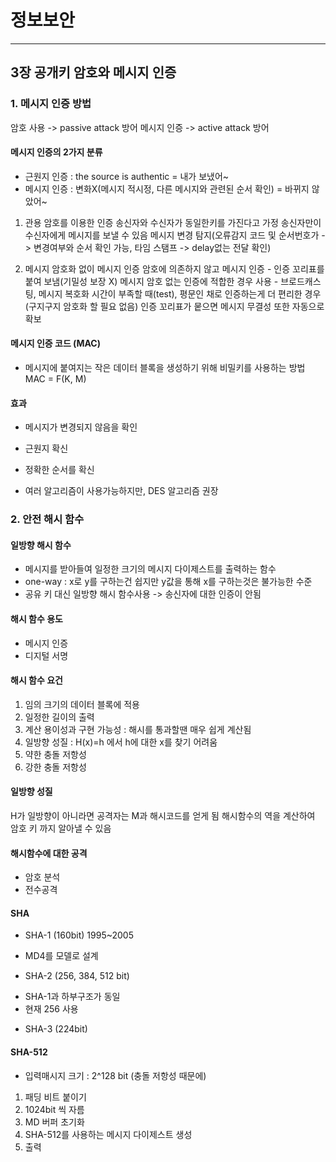 # 정보보안
------------


## 3장 공개키 암호와 메시지 인증

### 1. 메시지 인증 방법
 암호 사용 -> passive attack 방어
 메시지 인증 -> active attack 방어


#### 메시지 인증의 2가지 분류
* 근원지 인증 : the source is authentic = 내가 보냈어~
* 메시지 인증 : 변화X(메시지 적시정, 다른 메시지와 관련된 순서 확인) = 바뀌지 않았어~

1) 관용 암호를 이용한 인증
    송신자와 수신자가 동일한키를 가진다고 가정
    송신자만이 수신자에게 메시지를 보낼 수 있음
    메시지 변경 탐지(오류감지 코드 및 순서번호가 -> 변경여부와 순서 확인 가능, 타임 스탬프 -> delay없는 전달 확인)


2) 메시지 암호화 없이 메시지 인증
    암호에 의존하지 않고 메시지 인증 - 인증 꼬리표를 붙여 보냄(기밀성 보장 X)
    메시지 암호 없는 인증에 적합한 경우 사용 - 브로드캐스팅, 메시지 복호화 시간이 부족할 때(test), 평문인 채로 인증하는게 더 편리한 경우(구지구지 암호화 할 필요 없음)
    인증 꼬리표가 뭍으면 메시지 무결성 또한 자동으로 확보


#### 메시지 인증 코드 (MAC)
* 메시지에 붙여지는 작은 데이터 블록을 생성하기 위해 비밀키를 사용하는 방법
    MAC = F(K, M)


#### 효과
* 메시지가 변경되지 않음을 확인
* 근원지 확신
* 정확한 순서를 확신


* 여러 알고리즘이 사용가능하지만, DES 알고리즘 권장



### 2. 안전 해시 함수

#### 일방향 해시 함수
* 메시지를 받아들여 일정한 크기의 메시지 다이제스트를 출력하는 함수
* one-way : x로 y를 구하는건 쉽지만 y값을 통해 x를 구하는것은 불가능한 수준
* 공유 키 대신 일방향 해시 함수사용 -> 송신자에 대한 인증이 안됨


#### 해시 함수 용도
 - 메시지 인증
 - 디지털 서명

#### 해시 함수 요건
1. 임의 크기의 데이터 블록에 적용
2. 일정한 길이의 출력
3. 계산 용이성과 구현 가능성 : 해시를 통과할땐 매우 쉽게 계산됨
4. 일방향 성질 : H(x)=h 에서 h에 대한 x를 찾기 어려움
5. 약한 충돌 저항성
6. 강한 충돌 저항성 


#### 일방향 성질

H가 일방향이 아니라면 공격자는 M과 해시코드를 얻게 됨
해시함수의 역을 계산하여 암호 키 까지 알아낼 수 있음


#### 해시함수에 대한 공격
 - 암호 분석
 - 전수공격

#### SHA

* SHA-1 (160bit) 1995~2005
 - MD4를 모델로 설계

* SHA-2 (256, 384, 512 bit)
 - SHA-1과 하부구조가 동일
 - 현재 256 사용

* SHA-3 (224bit)



#### SHA-512
 - 입력매시지 크기 : 2^128 bit (충돌 저항성 때문에)


1. 패딩 비트 붙이기
2. 1024bit 씩 자름
3. MD 버퍼 초기화
4. SHA-512를 사용하는 메시지 다이제스트 생성
5. 출력



